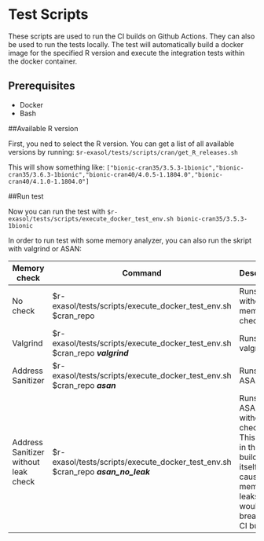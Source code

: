 # Test Scripts

These scripts are used to run the CI builds on Github Actions.
They can also be used to run the tests locally.
The test will automatically build a docker image for the specified R version and execute the 
integration tests within the docker container.

## Prerequisites

* Docker
* Bash

##Available R version

First, you ned to select the R version.
You can get a list of all available versions by running:
```$r-exasol/tests/scripts/cran/get_R_releases.sh```

This will show something like:
```["bionic-cran35/3.5.3-1bionic","bionic-cran35/3.6.3-1bionic","bionic-cran40/4.0.5-1.1804.0","bionic-cran40/4.1.0-1.1804.0"]```

##Run test

Now you can run the test with
```$r-exasol/tests/scripts/execute_docker_test_env.sh bionic-cran35/3.5.3-1bionic```

In order to run test with some memory analyzer, you can also run the skript with valgrind or ASAN:

| Memory check | Command | Description |
|--------------|---------|-------------|
| No check | $r-exasol/tests/scripts/execute_docker_test_env.sh $cran_repo | Runs without any memory check |
| Valgrind  | $r-exasol/tests/scripts/execute_docker_test_env.sh $cran_repo ***valgrind*** | Runs with valgrind |
| Address Sanitizer | $r-exasol/tests/scripts/execute_docker_test_env.sh $cran_repo ***asan*** | Runs with ASAN |
| Address Sanitizer without leak check| $r-exasol/tests/scripts/execute_docker_test_env.sh $cran_repo ***asan_no_leak*** | Runs with ASAN withou leak checks. This is used in the CI builds as R itself causes memory leaks which would break the CI build|



